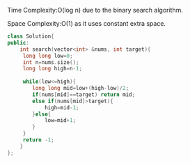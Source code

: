 Time Complexity:O(log n) due to the binary search algorithm.

Space Complexity:O(1) as it uses constant extra space.

```cpp
class Solution{
public:
    int search(vector<int> &nums, int target){
     long long low=0;
     int n=nums.size();
     long long high=n-1;
     
     while(low<=high){
        long long mid=low+(high-low)/2;
        if(nums[mid]==target) return mid;
        else if(nums[mid]>target){
            high=mid-1;
        }else{
            low=mid+1;
        }
     }
     return -1;
    }
};
